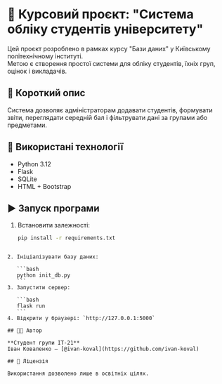 # 🏫 Курсовий проєкт: "Система обліку студентів університету"

Цей проєкт розроблено в рамках курсу "Бази даних" у Київському політехнічному інституті.  
Метою є створення простої системи для обліку студентів, їхніх груп, оцінок і викладачів.

## 📘 Короткий опис
Система дозволяє адміністраторам додавати студентів, формувати звіти, переглядати середній бал і фільтрувати дані за групами або предметами.  

## 🧰 Використані технології
- Python 3.12  
- Flask  
- SQLite  
- HTML + Bootstrap  

## ▶️ Запуск програми

1. Встановити залежності:
   ```bash
   pip install -r requirements.txt
````

2. Ініціалізувати базу даних:

   ```bash
   python init_db.py
   ```
3. Запустити сервер:

   ```bash
   flask run
   ```
4. Відкрити у браузері: `http://127.0.0.1:5000`

## 👨‍💻 Автор

**Студент групи ІТ-21**
Іван Коваленко — [@ivan-koval](https://github.com/ivan-koval)

## 📄 Ліцензія

Використання дозволено лише в освітніх цілях.
